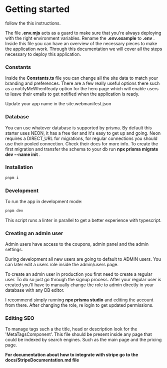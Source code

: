 # Getting started

follow the this instructions.

The file **.env.mjs** acts as a guard to make sure that you're always deploying with the right environment variables.
Rename the **.env.example** to **.env** . Inside this file you can have an overview of the necessary pieces to make the application work. Through this documentation we will cover all the steps necessary to deploy this application.

### Constants

Inside the **Constants.ts** file you can change all the site data to match your branding and preferences. There are a few really useful options there such as a notifyMeWhenReady option for the hero page which will enable users to leave their emails to get notified when the application is ready.

Update your app name in the site.webmanifest.json

### Database

You can use whatever database is supported by prisma. By default this starter uses NEON, it has a free tier and it's easy to get up and going.
Neon requires a DIRECT_URL for migrations, for regular connections you should use their pooled connection. Check their docs for more info.
To create the first migration and transfer the schema to your db run **npx prisma migrate dev --name init** .

### Installation

```bash
pnpm i
```

### Development

To run the app in development mode:

```bash
pnpm dev
```

This script runs a linter in parallel to get a better experience with typescript.

### Creating an admin user

Admin users have access to the coupons, admin panel and the admin settings.

During development all new users are going to default to ADMIN users. You can later edit a users role inside the admin/users page. 

To create an admin user in production you first need to create a regular user. To do so just go through the signup process. After your regular user is created you'll have to manually change the role to admin directly in your database with any DB editor.

I recommend simply running **npx prisma studio** and editing the account from there.
After changing the role, re login to get updated permissions.
### Editing SEO

To manage tags such a the title, head or description look for the 'MetaTagsComponent'. This file should be present inside any page that could be indexed by search engines. Such as the main page and the pricing page.

**For documentation about how to integrate with stripe go to the docs/StripeDocumentation.md file**
